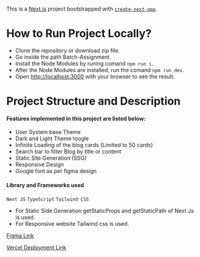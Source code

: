 This is a [Next.js](https://nextjs.org/) project bootstrapped with [`create-next-app`](https://github.com/vercel/next.js/tree/canary/packages/create-next-app).


# How to Run Project Locally?

- Clone the repository or download zip file.
- Go inside the path Batch-Assignment.
- Install the Node Modules by runing comand `npm run i`.
- After the Node Modules are installed, run the comand `npm run dev`.
- Open [http://localhost:3000](http://localhost:3000) with your browser to see the result.

# Project Structure and Description
  #### Features implemented in this project are listed below: 
  - User System base Theme
  - Dark and Light Theme toogle
  - Infinite Loading of the blog cards (Limited to 50 cards)
  - Search bar to filter Blog by title or content 
  - Static Site Generation (SSG)
  - Responsive Design
  - Google font as per figma design

#### Library and Frameworks used 
 `Next JS`
 `TypeScript`
 `Tailwind CSS`

- For Static Side Generation getStaticProps and getStaticPath of Next Js is used.
- For Responsive website Tailwind css is used.
  
 <a href="https://www.figma.com/community/file/882879599442878081/portfolio-ui-web-mobile">Figma Link</a>


 <a href="https://batch-blog-assignment.vercel.app/">Vercel Deployment Link</a>
